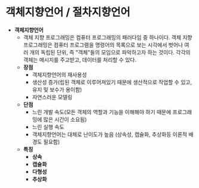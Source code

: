 # 객체지향언어 / 절차지향언어

- **객체지향언어**
    - 객체 지향 프로그래밍은 컴퓨터 프로그래밍의 패러다임 중 하나이다. 객체 지향 프로그래밍은 컴퓨터 프로그램을 명령어의 목록으로 보는 시각에서 벗어나 여러 개의 독립된 단위, 즉 "객체"들의 모임으로 파악하고자 하는 것이다. 각각의 객체는 메시지를 주고받고, 데이터를 처리할 수 있다.
    - **장점**
        - 객체지향언어의 재사용성
        - 생산성 증가(립된 객체로 이루어져있기 때문에 생산적으로 작업할 수 있고, 유지 및 보수가 용이함)
        - 자연스러운 모델링
    - **단점**
        - 느린 개발 속도(모든 객체의 역할과 기능을 이해해야 하기 때문에 프로그래밍에 많은 시간이 소요됨)
        - 느린 실행 속도
        - 객체지향언어는 대체로 난이도가 높음 (상속성, 캡슐화, 추상화등 이론적 배경도 필요함)
    - **특징**
        - **상속**
        - **캡슐화**
        - **다형성**
        - **추상화**
